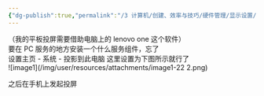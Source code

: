 ```yaml
---
{"dg-publish":true,"permalink":"/3 计算机/创建、效率与技巧/硬件管理/显示设置/平板投屏电脑/","title":"平板投屏电脑"}
---
```



（我的平板投屏需要借助电脑上的 lenovo one 这个软件）  
要在 PC 服务的地方安装一个什么服务组件，忘了  
设置主页 - 系统 - 投影到此电脑 这里设置为下图所示就行了  
![image1](/img/user/resources/attachments/image1-22 2.png)

之后在手机上发起投屏